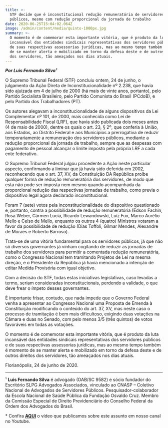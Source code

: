 ```yaml
---
title: >-
  STF decide que é inconstitucional redução remuneratória de servidores
  públicos, mesmo com redução proporcional da jornada de trabalho
date: 2020-06-25T15:04:02.064Z
image: /admin/content/media/quinto-1000px.jpg
summary: >-
  O momento é de comemorar esta importante vitória, que é produto da luta
  incansável das entidades sindicais representativas dos servidores públicos e
  de suas respectivas assessorias jurídicas, mas ao mesmo tempo também é momento
  de se manter alerta e mobilizado em torno da defesa deste e de outros direitos
  dos servidores, tão ameaçados nos dias atuais.
---
```

**_Por Luis Fernando Silva¹_**

O Supremo Tribunal Federal (STF) concluiu ontem, 24 de junho, o julgamento da Ação Direta de Inconstitucionalidade nº 2.238, que havia sido ajuizada em 4 de julho de 2000 (há mais de vinte anos, portanto), pelo Partido Socialista Brasileiro, pelo Partido Comunista do Brasil (PCdoB), e pelo Partido dos Trabalhadores (PT).

Os autores alegavam a inconstitucionalidade de alguns dispositivos da Lei Complementar nº 101, de 2000, mais conhecida como Lei de Responsabilidade Fiscal (LRF), que havia sido publicada dois meses antes (4 de maio de 2000), dentre os quais o art. 23, § 2º, que conferia à União, aos Estados, ao Distrito Federal e aos Municípios a prerrogativa de reduzir temporariamente a remuneração dos servidores públicos, mediante a redução proporcional da jornada de trabalho, sempre que as despesas com pagamento de pessoal alcançar o limite imposto pela própria LRF a cada ente federativo.

O Supremo Tribunal Federal julgou procedente a Ação neste particular aspecto, confirmando a liminar que já havia sido deferida em 2002, reconhecendo que o art. 37, XV, da Constituição DA República proíbe qualquer forma de redução remuneratória dos servidores, de modo que esta não pode ser imposta nem mesmo quando acompanhada da proporcional redução das respectivas jornadas de trabalho, como previa o dispositivo legal agora declarado inconstitucional.

Foram 7 (sete) votos pela inconstitucionalidade do dispositivo questionado e, portanto, contra a possibilidade de redução remuneratória (Edson Fachin, Rosa Weber, Cármen Lucia, Ricardo Lewandowski, Luiz Fux, Marco Aurélio Mello e Celso de Mello, enquanto os outros 4 (quatro) Ministros votaram a favor da possibilidade de redução (Dias Toffoli, Gilmar Mendes, Alexandre de Moraes e Roberto Barroso).

Trata-se de uma vitória fundamental para os servidores públicos, já que não só diversos governantes já vinham cogitando de reduzir as jornadas de trabalho dos servidores para permitir a comentada redução remuneratória, como o Congresso Nacional tem tramitando Projetos de Lei na mesma direção, e o Presidente da República já havia mencionado a intenção de editar Medida Provisória com igual objetivo.

Com a decisão do STF, todas estas iniciativas legislativas, caso levadas a termo, seriam consideradas inconstitucionais, perdendo a validade, o que deve frear o ímpeto desses governantes.

É importante frisar, contudo, que nada impede que o Governo Federal venha a apresentar ao Congresso Nacional uma Proposta de Emenda à Constituição modificando o conteúdo do art. 37, XV, mas neste caso o processo de tramitação é bem mais dificultoso, exigindo duas votações na Câmara e duas no Senado, com pelo menos 3/5 (três quintos) de votos favoráveis em todas as votações.

O momento é de comemorar esta importante vitória, que é produto da luta incansável das entidades sindicais representativas dos servidores públicos e de suas respectivas assessorias jurídicas, mas ao mesmo tempo também é momento de se manter alerta e mobilizado em torno da defesa deste e de outros direitos dos servidores, tão ameaçados nos dias atuais.

Florianópolis, 24 de junho de 2020.

- - -

¹ **Luis Fernando Silva** é advogado (OAB/SC 9582) e sócio fundador do Escritório SLPG Advogados Associados, vinculado ao CNASP – Coletivo Nacional de Advogados de Servidores Públicos. Pesquisador-colaborador da Escola Nacional de Saúde Pública da Fundação Osvaldo Cruz. Membro da Comissão Especial de Direito Previdenciário do Conselho Federal da Ordem dos Advogados do Brasil.

\* Confira [**AQUI**](https://www.youtube.com/watch?v=4Pc1kD2OurQ&feature=youtu.be) o vídeo que publicamos sobre este assunto em nosso canal no Youtube.

